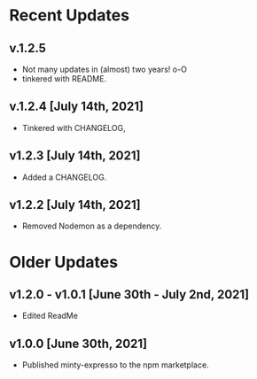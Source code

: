 # Recent Updates #
## v.1.2.5
* Not many updates in (almost) two years! o-O
* tinkered with README.

## v.1.2.4 [July 14th, 2021]
* Tinkered with CHANGELOG,

## v1.2.3 [July 14th, 2021]
* Added a CHANGELOG.

## v1.2.2 [July 14th, 2021]
* Removed Nodemon as a dependency.

# Older Updates #

## v1.2.0 - v1.0.1 [June 30th - July 2nd, 2021]
* Edited ReadMe

## v1.0.0 [June 30th, 2021]
* Published minty-expresso to the npm marketplace.
